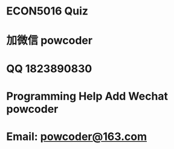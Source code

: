 # ECON5016 Quiz
# 加微信 powcoder

# QQ 1823890830

# Programming Help Add Wechat powcoder

# Email: powcoder@163.com

